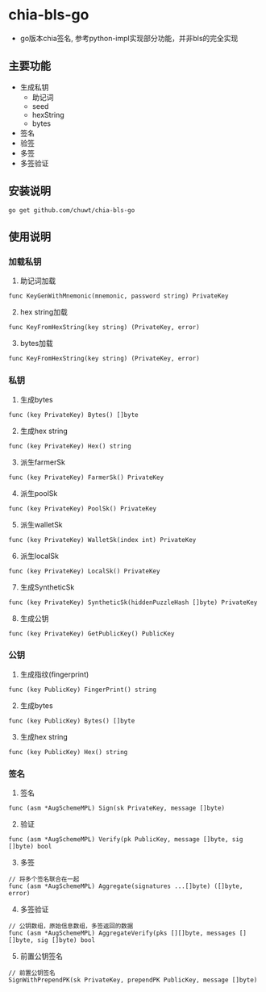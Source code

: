 # chia-bls-go
- go版本chia签名, 参考python-impl实现部分功能，并非bls的完全实现

## 主要功能
- 生成私钥
  - 助记词
  - seed
  - hexString
  - bytes
- 签名
- 验签
- 多签
- 多签验证

## 安装说明
```
go get github.com/chuwt/chia-bls-go
```

## 使用说明
### 加载私钥
1. 助记词加载
```
func KeyGenWithMnemonic(mnemonic, password string) PrivateKey
```
2. hex string加载
```
func KeyFromHexString(key string) (PrivateKey, error)
```
3. bytes加载
```
func KeyFromHexString(key string) (PrivateKey, error)
```
### 私钥
1. 生成bytes
```
func (key PrivateKey) Bytes() []byte
```
2. 生成hex string
```
func (key PrivateKey) Hex() string
```
3. 派生farmerSk
```
func (key PrivateKey) FarmerSk() PrivateKey
```
4. 派生poolSk
```
func (key PrivateKey) PoolSk() PrivateKey 
```
5. 派生walletSk
```
func (key PrivateKey) WalletSk(index int) PrivateKey
```
6. 派生localSk
```
func (key PrivateKey) LocalSk() PrivateKey
```
7. 生成SyntheticSk
```
func (key PrivateKey) SyntheticSk(hiddenPuzzleHash []byte) PrivateKey
```
8. 生成公钥
```
func (key PrivateKey) GetPublicKey() PublicKey
```

### 公钥
1. 生成指纹(fingerprint)
```
func (key PublicKey) FingerPrint() string
```
2. 生成bytes
```
func (key PublicKey) Bytes() []byte
```
3. 生成hex string
```
func (key PublicKey) Hex() string
```

### 签名
1. 签名
```
func (asm *AugSchemeMPL) Sign(sk PrivateKey, message []byte)
```
2. 验证
```
func (asm *AugSchemeMPL) Verify(pk PublicKey, message []byte, sig []byte) bool
```
3. 多签
```
// 将多个签名联合在一起
func (asm *AugSchemeMPL) Aggregate(signatures ...[]byte) ([]byte, error)
```
4. 多签验证
```
// 公钥数组，原始信息数组，多签返回的数据
func (asm *AugSchemeMPL) AggregateVerify(pks [][]byte, messages [][]byte, sig []byte) bool
```
5. 前置公钥签名
```
// 前置公钥签名
SignWithPrependPK(sk PrivateKey, prependPK PublicKey, message []byte)
```